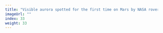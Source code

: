 ```yaml
---
title: "Visible aurora spotted for the first time on Mars by NASA rover"
imageUrl: ""
index: 33
weight: 33
---
```


